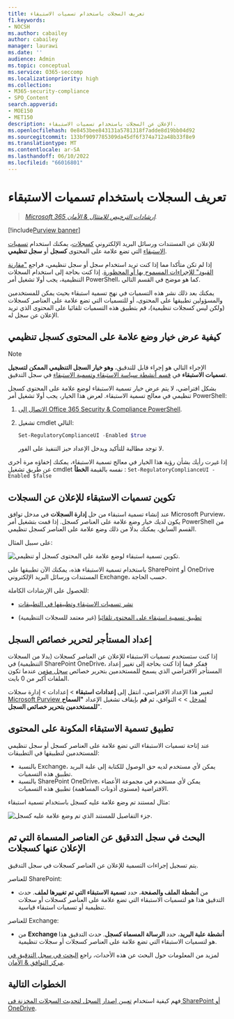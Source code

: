 ```yaml
---
title: تعريف السجلات باستخدام تسميات الاستبقاء
f1.keywords:
- NOCSH
ms.author: cabailey
author: cabailey
manager: laurawi
ms.date: ''
audience: Admin
ms.topic: conceptual
ms.service: O365-seccomp
ms.localizationpriority: high
ms.collection:
- M365-security-compliance
- SPO_Content
search.appverid:
- MOE150
- MET150
description: الإعلان عن السجلات باستخدام تسميات الاستبقاء.
ms.openlocfilehash: 0e8453bee843131a5781318f7adde8d19bb04d92
ms.sourcegitcommit: 133bf9097785309da45df6f374a712a48b33f8e9
ms.translationtype: MT
ms.contentlocale: ar-SA
ms.lasthandoff: 06/10/2022
ms.locfileid: "66016801"
---
```

# <a name="declare-records-by-using-retention-labels"></a>تعريف السجلات باستخدام تسميات الاستبقاء

>*[Microsoft 365 إرشادات الترخيص للامتثال & الأمان](/office365/servicedescriptions/microsoft-365-service-descriptions/microsoft-365-tenantlevel-services-licensing-guidance/microsoft-365-security-compliance-licensing-guidance).*

[!include[Purview banner](../includes/purview-rebrand-banner.md)]

للإعلان عن المستندات ورسائل البريد الإلكتروني [كسجلات](records-management.md#records)، يمكنك استخدام [تسميات الاستبقاء](retention.md#retention-labels) التي تضع علامة على المحتوى **كسجل** أو **سجل تنظيمي**.

إذا لم تكن متأكدا مما إذا كنت تريد استخدام سجل أو سجل تنظيمي، فراجع ["مقارنة القيود" للإجراءات المسموح بها أو المحظورة](records-management.md#compare-restrictions-for-what-actions-are-allowed-or-blocked). إذا كنت بحاجة إلى استخدام السجلات التنظيمية، يجب أولا تشغيل أمر PowerShell، كما هو موضح في القسم التالي.

يمكنك بعد ذلك نشر هذه التسميات في نهج تسمية استبقاء بحيث يمكن للمستخدمين والمسؤولين تطبيقها على المحتوى، أو للتسميات التي تضع علامة على العناصر كسجلات (ولكن ليس كسجلات تنظيمية)، قم بتطبيق هذه التسميات تلقائيا على المحتوى الذي تريد الإعلان عن سجل له.

## <a name="how-to-display-the-option-to-mark-content-as-a-regulatory-record"></a>كيفية عرض خيار وضع علامة على المحتوى كسجل تنظيمي

> [!NOTE]
> الإجراء التالي هو إجراء قابل للتدقيق، **وهو خيار السجل التنظيمي الممكن لتسجيل تسميات الاستبقاء** في [قسم أنشطة سياسة الاستبقاء وتسمية الاستبقاء](search-the-audit-log-in-security-and-compliance.md#retention-policy-and-retention-label-activities) في سجل التدقيق.

بشكل افتراضي، لا يتم عرض خيار تسمية الاستبقاء لوضع علامة على المحتوى كسجل تنظيمي في معالج تسمية الاستبقاء. لعرض هذا الخيار، يجب أولا تشغيل أمر PowerShell:

1. [الاتصال إلى Office 365 Security & Compliance PowerShell](/powershell/exchange/office-365-scc/connect-to-scc-powershell/connect-to-scc-powershell).

2. تشغيل cmdlet التالي:

    ```powershell
    Set-RegulatoryComplianceUI -Enabled $true
    ````

    لا توجد مطالبة للتأكيد ويدخل الإعداد حيز التنفيذ على الفور.

إذا غيرت رأيك بشأن رؤية هذا الخيار في معالج تسمية الاستبقاء، يمكنك إخفاؤه مرة أخرى عن طريق تشغيل cmdlet نفسه بالقيمة **الخطأ** : `Set-RegulatoryComplianceUI -Enabled $false`

## <a name="configuring-retention-labels-to-declare-records"></a>تكوين تسميات الاستبقاء للإعلان عن السجلات

عند إنشاء تسمية استبقاء من حل **إدارة السجلات** في مدخل توافق Microsoft Purview، يكون لديك خيار وضع علامة على العناصر كسجل. إذا قمت بتشغيل أمر PowerShell من القسم السابق، يمكنك بدلا من ذلك وضع علامة على العناصر كسجل تنظيمي.

على سبيل المثال:

![تكوين تسمية استبقاء لوضع علامة على المحتوى كسجل أو تنظيمي.](../media/declare-records.png)

باستخدام تسمية الاستبقاء هذه، يمكنك الآن تطبيقها على SharePoint أو OneDrive المستندات ورسائل البريد الإلكتروني Exchange، حسب الحاجة.

للحصول على الإرشادات الكاملة:

- [نشر تسميات الاستبقاء وتطبيقها في التطبيقات](create-apply-retention-labels.md)

- [تطبيق تسمية استبقاء على المحتوى تلقائيا](apply-retention-labels-automatically.md) (غير معتمد للسجلات التنظيمية)

## <a name="tenant-setting-for-editing-record-properties"></a>إعداد المستأجر لتحرير خصائص السجل

إذا كنت ستستخدم تسميات الاستبقاء للإعلان عن العناصر كسجلات (بدلا من السجلات التنظيمية) في SharePoint OneDrive، ففكر فيما إذا كنت بحاجة إلى تغيير إعداد المستأجر الافتراضي الذي يسمح للمستخدمين بتحرير خصائص [سجل مؤمن](record-versioning.md) عندما تكون الملفات أكبر من 0 بايت.

لتغيير هذا الإعداد الافتراضي، انتقل إلى **إعدادات استبقاء** >  إعدادات  >  إدارة سجلات [Microsoft Purview لمدخل](https://compliance.microsoft.com/) >  >  التوافق، ثم **قم** بإيقاف تشغيل الإعداد **"السماح للمستخدمين بتحرير خصائص السجل**".

## <a name="applying-the-configured-retention-label-to-content"></a>تطبيق تسمية الاستبقاء المكونة على المحتوى

عند إتاحة تسميات الاستبقاء التي تضع علامة على العناصر كسجل أو سجل تنظيمي للمستخدمين لتطبيقها في التطبيقات:

- بالنسبة Exchange، يمكن لأي مستخدم لديه حق الوصول للكتابة إلى علبة البريد تطبيق هذه التسميات.
- بالنسبة SharePoint OneDrive، يمكن لأي مستخدم في مجموعة الأعضاء الافتراضية (مستوى أذونات المساهمة) تطبيق هذه التسميات.

مثال لمستند تم وضع علامة عليه كسجل باستخدام تسمية استبقاء:

![جزء التفاصيل للمستند الذي تم وضع علامة عليه كسجل.](../media/recordversioning7.png)

## <a name="searching-the-audit-log-for-labeled-items-that-were-declared-records"></a>البحث في سجل التدقيق عن العناصر المسماة التي تم الإعلان عنها كسجلات

يتم تسجيل إجراءات التسمية للإعلان عن العناصر كسجلات في سجل التدقيق.

للعناصر SharePoint:
- من **أنشطة الملف والصفحة**، حدد **تسمية الاستبقاء التي تم تغييرها لملف**. حدث التدقيق هذا هو لتسميات الاستبقاء التي تضع علامة على العناصر كسجلات أو سجلات تنظيمية أو تسميات استبقاء قياسية.

للعناصر Exchange:
- من **Exchange أنشطة علبة البريد**، حدد **الرسالة المسماة كسجل**. حدث التدقيق هذا هو لتسميات الاستبقاء التي تضع علامة على العناصر كسجلات أو سجلات تنظيمية.

لمزيد من المعلومات حول البحث عن هذه الأحداث، راجع [البحث في سجل التدقيق في مركز التوافق & الأمان](search-the-audit-log-in-security-and-compliance.md#file-and-page-activities).

## <a name="next-steps"></a>الخطوات التالية

فهم كيفية استخدام [تعيين إصدار السجل لتحديث السجلات المخزنة في SharePoint أو OneDrive](record-versioning.md).

